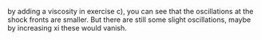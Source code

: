 by adding a viscosity in exercise c), you can see that the oscillations at the shock fronts are smaller. But there are still some slight oscillations, maybe by increasing xi these would vanish.